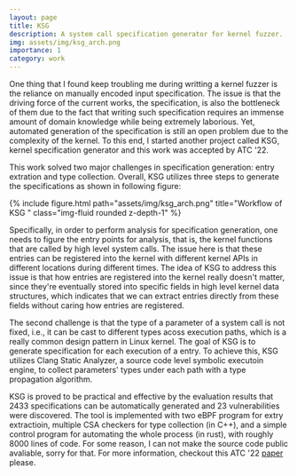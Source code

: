 ```yaml
---
layout: page
title: KSG
description: A system call specification generator for kernel fuzzer.
img: assets/img/ksg_arch.png
importance: 1
category: work
---
```


One thing that I found keep troubling me during writting a kernel fuzzer is the reliance on manually encoded input specification. 
The issue is that the driving force of the current works, the specification, is also the bottleneck of them due to the fact that writing such specification requires an immense amount of domain knowledge while being extremely laborious. 
Yet, automated generation of the specification is still an open problem due to the complexity of the kernel.
To this end, I started another project called KSG, kernel specification generator and this work was accepted by ATC '22.

This work solved two major challenges in specification generation: entry extration and type collection. Overall, KSG utilizes three steps to generate the specifications as shown in following figure:
<div class="col-sm mt-3 mt-md-0">
        {% include figure.html path="assets/img/ksg_arch.png" title="Workflow of KSG " class="img-fluid rounded z-depth-1" %}
</div>

Specifically, in order to perform analysis for specification generation, one needs to figure the entry points for analysis, that is, the kernel functions that are called by high level system calls.
The issue here is that these entries can be registered into the kernel with different kernel APIs in different locations during different times.
The idea of KSG to address this issue is that how entries are registered into the kernel really doesn't matter, since they're eventually stored into specific fields in high level kernel data structures, which indicates that we can extract entries directly from these fields without caring how entries are registered. 


The second challenge is that the type of a parameter of a system call is not fixed, i.e., it can be cast to different types acoss execution paths, which is a really common design pattern in Linux kernel. 
The goal of KSG is to generate specification for each execution of a entry. 
To achieve this, KSG utilizes Clang Static Analyzer, a source code level symbolic executoin engine, to collect parameters' types under each path with a type propagation algorithm.


KSG is proved to be practical and effective by the evaluation results that 2433 specifications can be automatically generated and 23 vulnerabilities were discovered. 
The tool is implemented with two eBPF program for extry extractioin, multiple CSA checkers for type collection (in C++), and a simple control program for automating the whole process (in rust), with roughly 8000 lines of code.
For some reason, I can not make the source code public avaliable, sorry for that.
For more information, checkout this ATC '22 [paper](/assets/pdf/KSG_atc22.pdf) please.
